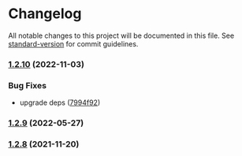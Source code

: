 # Changelog

All notable changes to this project will be documented in this file. See [standard-version](https://github.com/conventional-changelog/standard-version) for commit guidelines.

### [1.2.10](https://github.com/thinkkoa/koatty_static/compare/v1.2.9...v1.2.10) (2022-11-03)


### Bug Fixes

* upgrade deps ([7994f92](https://github.com/thinkkoa/koatty_static/commit/7994f921637280a61addfdb056d49b681a5a5149))

### [1.2.9](https://github.com/thinkkoa/koatty_static/compare/v1.2.8...v1.2.9) (2022-05-27)

### [1.2.8](https://github.com/thinkkoa/koatty_static/compare/v1.2.6...v1.2.8) (2021-11-20)
